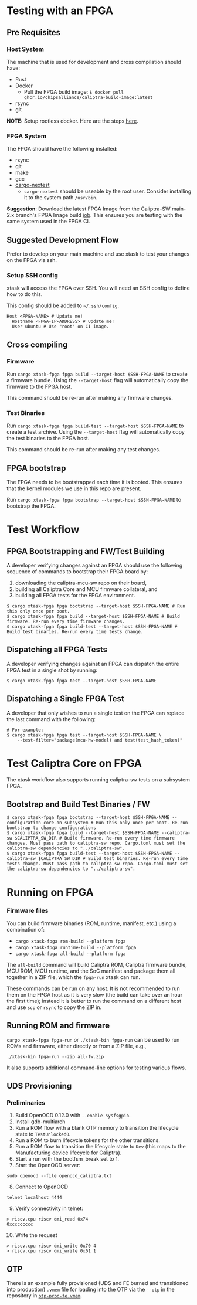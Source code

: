 # Testing with an FPGA

## Pre Requisites

### Host System 

The machine that is used for development and cross compilation should have:

- Rust
- Docker
  - Pull the FPGA build image: `$ docker pull ghcr.io/chipsalliance/caliptra-build-image:latest` 
- rsync
- git

**NOTE:** Setup rootless docker. Here are the steps [here](https://docs.docker.com/engine/security/rootless/). 

### FPGA System 

The FPGA should have the following installed:

- rsync
- git
- make
- gcc
- [cargo-nextest](https://github.com/nextest-rs/nextest)
  - `cargo-nextest` should be useable by the root user. Consider installing it to the system path `/usr/bin`.

**Suggestion**: Download the latest FPGA Image from the Caliptra-SW main-2.x branch's FPGA Image build [job](https://github.com/chipsalliance/caliptra-sw/actions/workflows/fpga-image.yml?query=branch%3Amain-2.x). This ensures you are testing with the same system used in the FPGA CI.

## Suggested Development Flow

Prefer to develop on your main machine and use xtask to test your changes on the FPGA via ssh.

### Setup SSH config

xtask will access the FPGA over SSH. You will need an SSH config to define how to do this.

This config should be added to `~/.ssh/config`.

```
Host <FPGA-NAME> # Update me!
  Hostname <FPGA-IP-ADDRESS> # Update me!
  User ubuntu # Use "root" on CI image.

```

## Cross compiling

### Firmware

Run `cargo xtask-fpga fpga build --target-host $SSH-FPGA-NAME` to create a firmware bundle. Using the `--target-host` flag will automatically copy the firmware to the FPGA host.

This command should be re-run after making any firmware changes.

### Test Binaries

Run `cargo xtask-fpga fpga build-test --target-host $SSH-FPGA-NAME` to create a test archive. Using the `--target-host` flag will automatically copy the test binaries to the FPGA host.

This command should be re-run after making any test changes.

## FPGA bootstrap

The FPGA needs to be bootstrapped each time it is booted. This ensures that the kernel modules we use in this repo are present.

Run `cargo xtask-fpga fpga bootstrap --target-host $SSH-FPGA-NAME` to bootstrap the FPGA.

# Test Workflow

## FPGA Bootstrapping and FW/Test Building

A developer verifying changes against an FPGA should use the following sequence of commands to bootstrap their FPGA board by:
1. downloading the caliptra-mcu-sw repo on their board,
2. building all Caliptra Core and MCU firmware collateral, and
3. building all FPGA tests for the FPGA environment.

```
$ cargo xtask-fpga fpga bootstrap --target-host $SSH-FPGA-NAME # Run this only once per boot.
$ cargo xtask-fpga fpga build --target-host $SSH-FPGA-NAME # Build firmware. Re-run every time firmware changes.
$ cargo xtask-fpga fpga build-test --target-host $SSH-FPGA-NAME # Build test binaries. Re-run every time tests change.
```

## Dispatching all FPGA Tests

A developer verifying changes against an FPGA can dispatch the entire FPGA test in a single shot by running:

```
$ cargo xtask-fpga fpga test --target-host $SSH-FPGA-NAME
```

## Dispatching a Single FPGA Test

A developer that only wishes to run a single test on the FPGA can replace the last command with the following:

```
# For example:
$ cargo xtask-fpga fpga test --target-host $SSH-FPGA-NAME \
    --test-filter="package(mcu-hw-model) and test(test_hash_token)"
```

# Test Caliptra Core on FPGA

The xtask workflow also supports running caliptra-sw tests on a subsystem FPGA.

## Bootstrap and Build Test Binaries / FW

```
$ cargo xtask-fpga fpga bootstrap --target-host $SSH-FPGA-NAME --configuration core-on-subsystem # Run this only once per boot. Re-run bootstrap to change configurations
$ cargo xtask-fpga fpga build --target-host $SSH-FPGA-NAME --caliptra-sw $CALIPTRA_SW_DIR # Build firmware. Re-run every time firmware changes. Must pass path to caliptra-sw repo. Cargo.toml must set the caliptra-sw dependencies to "../caliptra-sw".
$ cargo xtask-fpga fpga build-test --target-host $SSH-FPGA-NAME --caliptra-sw $CALIPTRA_SW_DIR # Build test binaries. Re-run every time tests change. Must pass path to caliptra-sw repo. Cargo.toml must set the caliptra-sw dependencies to "../caliptra-sw".
```

# Running on FPGA

### Firmware files

You can build firmware binaries (ROM, runtime, manifest, etc.) using a combination of:

* `cargo xtask-fpga rom-build --platform fpga`
* `cargo xtask-fpga runtime-build --platform fpga`
* `cargo xtask-fpga all-build --platform fpga`

The `all-build` command will build Caliptra ROM, Caliptra firmware bundle, MCU ROM, MCU runtime, and the SoC manifest and package them all together in a ZIP file, which the `fpga-run` xtask can run.

These commands can be run on any host. It is not recommended to run them on the FPGA host as it is very slow (the build can take over an hour the first time); instead it is better to run the command on a different host and use `scp` or `rsync` to copy the ZIP in.

## Running ROM and firmware

`cargo xtask-fpga fpga-run` or `./xtask-bin fpga-run` can be used to run ROMs and firmware, either directly or from a ZIP file, e.g.,

```shell
./xtask-bin fpga-run --zip all-fw.zip
```

It also supports additional command-line options for testing various flows.

## UDS Provisioning

### Preliminaries

1. Build OpenOCD 0.12.0 with `--enable-sysfsgpio`.
2. Install gdb-multiarch
3. Run a ROM flow with a blank OTP memory to transition the lifecycle state to `TestUnlocked0`.
4. Run a ROM to burn lifecycle tokens for the other transitions.
5. Run a ROM flow to transition the lifecycle state to `Dev` (this maps to the Manufacturing device lifecycle for Caliptra).
6. Start a run with the bootfsm_break set to 1.
7. Start the OpenOCD server:

```
sudo openocd --file openocd_caliptra.txt
```

8. Connect to OpenOCD

```
telnet localhost 4444
```

9. Verify connectivity in telnet:

```
> riscv.cpu riscv dmi_read 0x74
0xcccccccc
```

10. Write the request
```
> riscv.cpu riscv dmi_write 0x70 4
> riscv.cpu riscv dmi_write 0x61 1
```

## OTP

There is an example fully provisioned (UDS and FE burned and transitioned into
production) `.vmem` file for loading into the OTP via the `--otp` in the
repository in
[`otp-prod-fe.vmem`](https://github.com/chipsalliance/caliptra-mcu-sw/blob/main/otp-prod-fe.mem).
